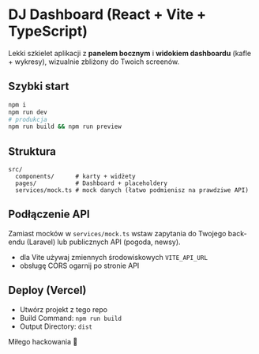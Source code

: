 
# DJ Dashboard (React + Vite + TypeScript)

Lekki szkielet aplikacji z **panelem bocznym** i **widokiem dashboardu** (kafle + wykresy), wizualnie zbliżony do Twoich screenów.

## Szybki start
```bash
npm i
npm run dev
# produkcja
npm run build && npm run preview
```

## Struktura
```
src/
  components/      # karty + widżety
  pages/           # Dashboard + placeholdery
  services/mock.ts # mock danych (łatwo podmienisz na prawdziwe API)
```

## Podłączenie API
Zamiast mocków w `services/mock.ts` wstaw zapytania do Twojego back-endu (Laravel) lub publicznych API (pogoda, newsy).

- dla Vite używaj zmiennych środowiskowych `VITE_API_URL`
- obsługę CORS ogarnij po stronie API

## Deploy (Vercel)
- Utwórz projekt z tego repo
- Build Command: `npm run build`
- Output Directory: `dist`

Miłego hackowania 👊
